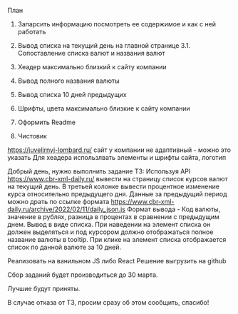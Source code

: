 План
1. Запарсить информацию
посмотреть ее содержимое и как с ней работать
3. Вывод списка на текущий день на главной странице
3.1. Сопоставление списка валют и названия валют
2. Хеадер максимально близкий к сайту компании

4. Вывод полного названия валюты
4. Вывод списка 10 дней предыдущих

4. Шрифты, цвета максимально близкие к сайту компании
7. Оформить Readme
8. Чистовик



https://juvelirnyj-lombard.ru/
сайт у компании не адаптивный - можно это указать
Для хеадера использлвать элементы и шрифты сайта, логотип


Добрый день, нужно выполнить задание ТЗ:
Используя API
https://www.cbr-xml-daily.ru/
вывести на страницу список курсов валют на текущий день. В третьей колонке вывести процентное изменение курса относительно предыдущего дня. Данные за предыдущий период можно драть по ссылке формата https://www.cbr-xml-daily.ru/archive/2022/02/11/daily_json.js
Формат вывода - Код валюты, значение в рублях, разница в процентах в сравнении с предыдущим днем. Вывод в виде списка. При наведении на элемент списка он должен выделяться и под курсором должно отображаться полное название валюты в tooltip.
При клике на элемент списка отображается список по данной валюте за 10 дней.

Реализовать на ванильном JS либо React
Решение выгрузить на github

Сбор заданий будет производиться до 30 марта.

Лучшие будут приняты.

В случае отказа от ТЗ, просим сразу об этом сообщить, спасибо!